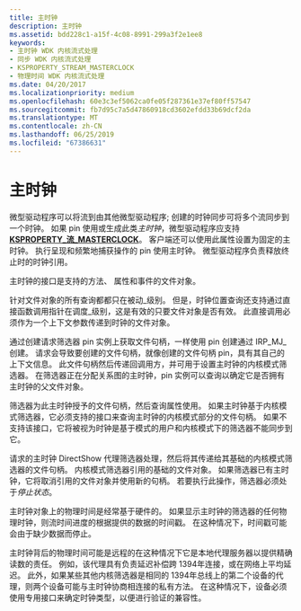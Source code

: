 ```yaml
---
title: 主时钟
description: 主时钟
ms.assetid: bdd228c1-a15f-4c08-8991-299a3f2e1ee8
keywords:
- 主时钟 WDK 内核流式处理
- 同步 WDK 内核流式处理
- KSPROPERTY_STREAM_MASTERCLOCK
- 物理时间 WDK 内核流式处理
ms.date: 04/20/2017
ms.localizationpriority: medium
ms.openlocfilehash: 60e3c3ef5062ca0fe05f287361e37ef80ff57547
ms.sourcegitcommit: fb7d95c7a5d47860918cd3602efdd33b69dcf2da
ms.translationtype: MT
ms.contentlocale: zh-CN
ms.lasthandoff: 06/25/2019
ms.locfileid: "67386631"
---
```

# <a name="master-clocks"></a>主时钟





微型驱动程序可以将流到由其他微型驱动程序; 创建的时钟同步可将多个流同步到一个时钟。 如果 pin 使用或生成此类*主时钟*，微型驱动程序应支持[ **KSPROPERTY\_流\_MASTERCLOCK**](https://docs.microsoft.com/windows-hardware/drivers/stream/ksproperty-stream-masterclock)。 客户端还可以使用此属性设置为固定的主时钟。 执行呈现和频繁地捕获操作的 pin 使用主时钟。 微型驱动程序负责释放终止时的时钟引用。

主时钟的接口是支持的方法、 属性和事件的文件对象。

针对文件对象的所有查询都都只在被动\_级别。 但是，时钟位置查询还支持通过直接函数调用指针在调度\_级别，这是有效的只要文件对象是否有效。 此直接调用必须作为一个上下文参数传递到时钟的文件对象。

通过创建请求筛选器 pin 实例上获取文件句柄，一样使用 pin 创建通过 IRP\_MJ\_创建。 请求会导致要创建的文件句柄，就像创建的文件句柄 pin，具有其自己的上下文信息。 此文件句柄然后传递回调用方，并可用于设置主时钟的内核模式筛选器。 在筛选器正在分配关系图的主时钟，pin 实例可以查询以确定它是否拥有主时钟的父文件对象。

筛选器为此主时钟授予的文件句柄，然后查询属性使用。 如果主时钟基于内核模式筛选器，它必须支持的接口来查询主时钟的内核模式部分的文件句柄。 如果不支持该接口，它将被视为时钟是基于模式的用户和内核模式下的筛选器不能同步到它。

请求的主时钟 DirectShow 代理筛选器处理，然后将其传递给其基础的内核模式筛选器的文件句柄。 内核模式筛选器引用的基础的文件对象。 如果筛选器已有主时钟，它将取消引用的文件对象并使用新的句柄。 若要执行此操作，筛选器必须处于*停止状态*。

主时钟对象上的物理时间是经常基于硬件的。 如果显示主时钟的筛选器的任何物理时钟，则流时间进度的根据提供的数据的时间戳。 在这种情况下，时间戳可能会由于缺少数据而停止。

主时钟背后的物理时间可能是远程的在这种情况下它是本地代理服务器以提供精确读数的责任。 例如，该代理具有负责延迟补偿跨 1394年连接，或在网络上平均延迟。 此外，如果某些其他内核筛选器是相同的 1394年总线上的第二个设备的代理，则两个设备可能与主时钟协商相连接的私有方法。 在这种情况下，设备必须使用专用接口来确定时钟类型，以便进行验证的兼容性。

 

 




